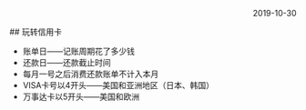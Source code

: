 <p align="right">2019-10-30</p>
## 玩转信用卡

- 账单日——记账周期花了多少钱
- 还款日——还款截止时间
- 每月一号之后消费还款账单不计入本月
- VISA卡号以4开头——美国和亚洲地区（日本、韩国）
- 万事达卡以5开头——美国和欧洲

